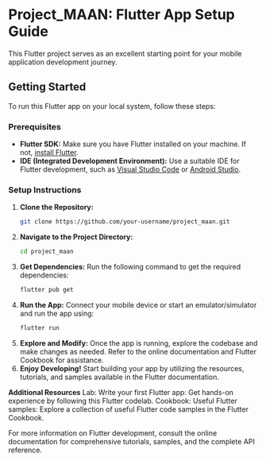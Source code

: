 # Project_MAAN: Flutter App Setup Guide

This Flutter project serves as an excellent starting point for your mobile application development journey.

## Getting Started

To run this Flutter app on your local system, follow these steps:

### Prerequisites

- **Flutter SDK:** Make sure you have Flutter installed on your machine. If not, [install Flutter](https://flutter.dev/docs/get-started/install).
- **IDE (Integrated Development Environment):** Use a suitable IDE for Flutter development, such as [Visual Studio Code](https://code.visualstudio.com/) or [Android Studio](https://developer.android.com/studio).

### Setup Instructions

1. **Clone the Repository:**
   ```bash
   git clone https://github.com/your-username/project_maan.git
2. **Navigate to the Project Directory:**
    ```bash
    cd project_maan
3. **Get Dependencies:**
    Run the following command to get the required dependencies:
    ```bash
    flutter pub get
4. **Run the App:**
    Connect your mobile device or start an emulator/simulator and run the app using:
    ```bash
    flutter run
5. **Explore and Modify:**
    Once the app is running, explore the codebase and make changes as needed. Refer to the online documentation and Flutter Cookbook for assistance.
6. **Enjoy Developing!**
    Start building your app by utilizing the resources, tutorials, and samples available in the Flutter documentation.

**Additional Resources**
    Lab: Write your first Flutter app: Get hands-on experience by following this Flutter codelab.
    Cookbook: Useful Flutter samples: Explore a collection of useful Flutter code samples in the Flutter Cookbook.

For more information on Flutter development, consult the online documentation for comprehensive tutorials, samples, and the complete API reference.
